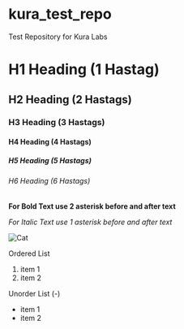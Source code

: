 # kura_test_repo
Test Repository for Kura Labs

# H1 Heading (1 Hastag)
## H2 Heading (2 Hastags)
### H3 Heading (3 Hastags)
#### H4 Heading (4 Hastags)
##### H5 Heading (5 Hastags)
###### H6 Heading (6 Hastags)

**For Bold Text use 2 asterisk before and after text**

*For Italic Text use 1 asterisk before and after text*

![Cat](https://wallpaperaccess.com/full/4023744.jpg)

Ordered List
1. item 1
2. item 2

Unorder List (-)
- item 1
- item 2
